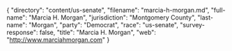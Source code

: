 {
  "directory": "content/us-senate",
  "filename": "marcia-h-morgan.md",
  "full-name": "Marcia H. Morgan",
  "jurisdiction": "Montgomery County",
  "last-name": "Morgan",
  "party": "Democrat",
  "race": "us-senate",
  "survey-response": false,
  "title": "Marcia H. Morgan",
  "web": "http://www.marciahmorgan.com"
}
